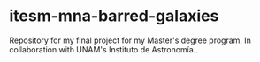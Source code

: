 # itesm-mna-barred-galaxies
Repository for my final project for my Master's degree program. In collaboration with UNAM's Instituto de Astronomía..

